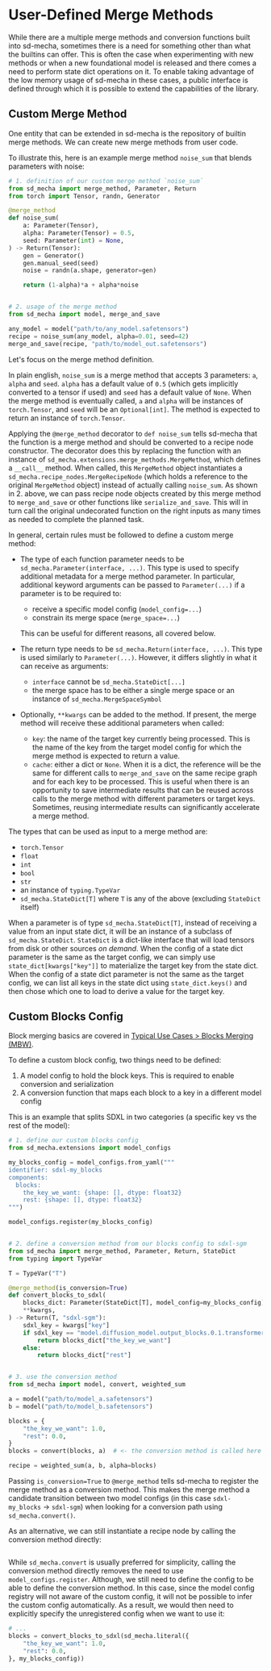 # User-Defined Merge Methods

While there are a multiple merge methods and conversion functions built into sd-mecha, sometimes there is a need for something other than what the builtins can offer.
This is often the case when experimenting with new methods or when a new foundational model is released and there comes a need to perform state dict operations on it.
To enable taking advantage of the low memory usage of sd-mecha in these cases, a public interface is defined through which it is possible to extend the capabilities of the library.

## Custom Merge Method

One entity that can be extended in sd-mecha is the repository of builtin merge methods.
We can create new merge methods from user code.

To illustrate this, here is an example merge method `noise_sum` that blends parameters with noise:

```python
# 1. definition of our custom merge method `noise_sum`
from sd_mecha import merge_method, Parameter, Return
from torch import Tensor, randn, Generator

@merge_method
def noise_sum(
    a: Parameter(Tensor),
    alpha: Parameter(Tensor) = 0.5,
    seed: Parameter(int) = None,
) -> Return(Tensor):
    gen = Generator()
    gen.manual_seed(seed)
    noise = randn(a.shape, generator=gen)

    return (1-alpha)*a + alpha*noise


# 2. usage of the merge method
from sd_mecha import model, merge_and_save

any_model = model("path/to/any_model.safetensors")
recipe = noise_sum(any_model, alpha=0.01, seed=42)
merge_and_save(recipe, "path/to/model_out.safetensors")
```

Let's focus on the merge method definition.

In plain english, `noise_sum` is a merge method that accepts 3 parameters: `a`, `alpha` and `seed`.
`alpha` has a default value of `0.5` (which gets implicitly converted to a tensor if used) and `seed` has a default value of `None`.
When the merge method is eventually called, `a` and `alpha` will be instances of `torch.Tensor`, and `seed` will be an `Optional[int]`.
The method is expected to return an instance of `torch.Tensor`.

Applying the `@merge_method` decorator to `def noise_sum` tells sd-mecha that the function is a merge method and should be converted to a recipe node constructor.
The decorator does this by replacing the function with an instance of `sd_mecha.extensions.merge_methods.MergeMethod`, which defines a `__call__` method.
When called, this `MergeMethod` object instantiates a `sd_mecha.recipe_nodes.MergeRecipeNode` (which holds a reference to the original `MergeMethod` object) instead of actually calling `noise_sum`.
As shown in 2. above, we can pass recipe node objects created by this merge method to `merge_and_save` or other functions like `serialize_and_save`.
This will in turn call the original undecorated function on the right inputs as many times as needed to complete the planned task.

In general, certain rules must be followed to define a custom merge method:

- The type of each function parameter needs to be `sd_mecha.Parameter(interface, ...)`. This type is used to specify additional metadata for a merge method parameter.
    In particular, additional keyword arguments can be passed to `Parameter(...)` if a parameter is to be required to:

    - receive a specific model config (`model_config=...`)
    - constrain its merge space (`merge_space=...`)

    This can be useful for different reasons, all covered below.
- The return type needs to be `sd_mecha.Return(interface, ...)`. This type is used similarly to `Parameter(...)`.
    However, it differs slightly in what it can receive as arguments:

    - `interface` cannot be `sd_mecha.StateDict[...]`
    - the merge space has to be either a single merge space or an instance of `sd_mecha.MergeSpaceSymbol`
- Optionally, `**kwargs` can be added to the method. If present, the merge method will receive these additional parameters when called:

    - `key`: the name of the target key currently being processed.
    This is the name of the key from the target model config for which the merge method is expected to return a value.
    - `cache`: either a dict or `None`. When it is a dict, the reference will be the same for different calls to `merge_and_save` on the same recipe graph and for each key to be processed.
    This is useful when there is an opportunity to save intermediate results that can be reused across calls to the merge method with different parameters or target keys.
    Sometimes, reusing intermediate results can significantly accelerate a merge method.

The types that can be used as input to a merge method are:

- `torch.Tensor`
- `float`
- `int`
- `bool`
- `str`
- an instance of `typing.TypeVar`
- `sd_mecha.StateDict[T]` where `T` is any of the above (excluding `StateDict` itself)

When a parameter is of type `sd_mecha.StateDict[T]`, instead of receiving a value from an input state dict, it will be an instance of a subclass of `sd_mecha.StateDict`.
`StateDict` is a dict-like interface that will load tensors from disk or other sources *on demand*.
When the config of a state dict parameter is the same as the target config, we can simply use `state_dict[kwargs["key"]]` to materialize the target key from the state dict.
When the config of a state dict parameter is not the same as the target config, we can list all keys in the state dict using `state_dict.keys()` and then chose which one to load to derive a value for the target key.

## Custom Blocks Config

Block merging basics are covered in [Typical Use Cases > Blocks Merging (MBW)](../1-typical-use-cases#blocks-merging-mbw).

To define a custom block config, two things need to be defined:

1. A model config to hold the block keys. This is required to enable conversion and serialization
2. A conversion function that maps each block to a key in a different model config

This is an example that splits SDXL in two categories (a specific key vs the rest of the model):

```python
# 1. define our custom blocks config
from sd_mecha.extensions import model_configs

my_blocks_config = model_configs.from_yaml("""
identifier: sdxl-my_blocks
components:
  blocks:
    the_key_we_want: {shape: [], dtype: float32}
    rest: {shape: [], dtype: float32}
""")

model_configs.register(my_blocks_config)


# 2. define a conversion method from our blocks config to sdxl-sgm
from sd_mecha import merge_method, Parameter, Return, StateDict
from typing import TypeVar

T = TypeVar("T")

@merge_method(is_conversion=True)
def convert_blocks_to_sdxl(
    blocks_dict: Parameter(StateDict[T], model_config=my_blocks_config),
    **kwargs,
) -> Return(T, "sdxl-sgm"):
    sdxl_key = kwargs["key"]
    if sdxl_key == "model.diffusion_model.output_blocks.0.1.transformer_blocks.7.attn2.to_v.weight":
        return blocks_dict["the_key_we_want"]
    else:
        return blocks_dict["rest"]


# 3. use the conversion method
from sd_mecha import model, convert, weighted_sum

a = model("path/to/model_a.safetensors")
b = model("path/to/model_b.safetensors")

blocks = {
    "the_key_we_want": 1.0,
    "rest": 0.0,
}
blocks = convert(blocks, a)  # <- the conversion method is called here

recipe = weighted_sum(a, b, alpha=blocks)
```

Passing `is_conversion=True` to `@merge_method` tells sd-mecha to register the merge method as a conversion method.
This makes the merge method a candidate transition between two model configs (in this case `sdxl-my_blocks` -> `sdxl-sgm`) when looking for a conversion path using `sd_mecha.convert()`.

As an alternative, we can still instantiate a recipe node by calling the conversion method directly:

```python
```

While `sd_mecha.convert` is usually preferred for simplicity, calling the conversion method directly removes the need to use `model_configs.register`.
Although, we still need to define the config to be able to define the conversion method.
In this case, since the model config registry will not aware of the custom config, it will not be possible to infer the custom config automatically.
As a result, we would then need to explicitly specify the unregistered config when we want to use it:

```python
# ...
blocks = convert_blocks_to_sdxl(sd_mecha.literal({
    "the_key_we_want": 1.0,
    "rest": 0.0,
}, my_blocks_config))
```
